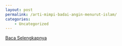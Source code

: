 ```yaml
---
layout: post
permalink: /arti-mimpi-badai-angin-menurut-islam/
categories:
    - Uncategorized
---
```


[Baca Selengkapnya](/05)